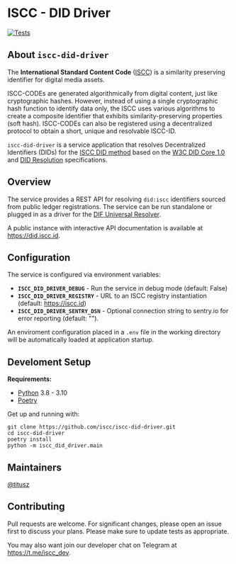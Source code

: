 # ISCC - DID Driver

[![Tests](https://github.com/iscc/iscc-did-driver/actions/workflows/tests.yaml/badge.svg)](https://github.com/iscc/iscc-did-driver/actions/workflows/tests.yaml)

## About `iscc-did-driver`

The **International Standard Content Code** ([ISCC](https://iscc.codes/)) is a similarity
preserving identifier for digital media assets.

ISCC-CODEs are generated algorithmically from digital content, just like cryptographic hashes. However,
instead of using a single cryptographic hash function to identify data only, the ISCC uses various
algorithms to create a composite identifier that exhibits similarity-preserving properties
(soft hash). ISCC-CODEs can also be registered using a decentralized protocol to obtain a short,
unique and resolvable ISCC-ID.

`iscc-did-driver` is a service application that resolves Decentralized Identifiers (DIDs) for the
[ISCC DID method](https://ieps.iscc.codes/iep-0015/) based on the
[W3C DID Core 1.0](https://www.w3.org/TR/did-core/) and
[DID Resolution](https://w3c-ccg.github.io/did-resolution/) specifications.

## Overview

The service provides a REST API for resolving `did:iscc` identifiers sourced from public ledger
registrations. The service can be run standalone or plugged in as a driver for the
[DIF Universal Resolver](https://github.com/decentralized-identity/universal-resolver).

A public instance with interactive API documentation is available at https://did.iscc.id.

## Configuration

The service is configured via environment variables:

- **`ISCC_DID_DRIVER_DEBUG`** - Run the service in debug mode (default: False)
- **`ISCC_DID_DRIVER_REGISTRY`** - URL to an ISCC registry instantiation (default: https://iscc.id)
- **`ISCC_DID_DRIVER_SENTRY_DSN`** - Optional connection string to sentry.io for error reporting (default: "").

An enviroment configuration placed in a `.env` file in the working directory will be automatically
loaded at application startup.

## Develoment Setup

**Requirements:**

- [Python](https://www.python.org/) 3.8 - 3.10
- [Poetry](https://python-poetry.org/)

Get up and running with:
```shell
git clone https://github.com/iscc/iscc-did-driver.git
cd iscc-did-driver
poetry install
python -m iscc_did_driver.main
```

## Maintainers
[@titusz](https://github.com/titusz)

## Contributing

Pull requests are welcome. For significant changes, please open an issue first to discuss your
plans. Please make sure to update tests as appropriate.

You may also want join our developer chat on Telegram at <https://t.me/iscc_dev>.
